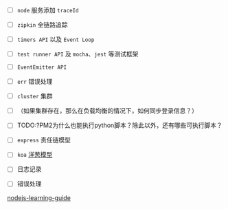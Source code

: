 - [ ] `node` 服务添加 `traceId`
- [ ] `zipkin` 全链路追踪
- [ ] `timers API` 以及 `Event Loop`
- [ ] `test runner API` 及 `mocha`、`jest` 等测试框架
- [ ] `EventEmitter API`
- [ ] `err` 错误处理
- [ ] `cluster` 集群
- [ ] （如果集群存在，那么在负载均衡的情况下，如何同步登录信息？）
- [ ] TODO:?PM2为什么也能执行python脚本？除此以外，还有哪些可执行脚本？

- [ ] `express` 责任链模型
- [ ] `koa` [洋葱模型](https://blog.xav1er.com/p/middleware-of-koa-and-express/)
- [ ] 日志记录
- [ ] 错误处理

[nodejs-learning-guide](https://github.com/oneyoung19/fork-nodejs-learning-guide)
